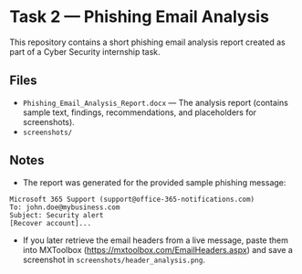 # Task 2 — Phishing Email Analysis

This repository contains a short phishing email analysis report created as part of a Cyber Security internship task.

## Files
- `Phishing_Email_Analysis_Report.docx` — The analysis report (contains sample text, findings, recommendations, and placeholders for screenshots).
- `screenshots/` 


## Notes
- The report was generated for the provided sample phishing message:

```
Microsoft 365 Support (support@office-365-notifications.com)
To: john.doe@mybusiness.com
Subject: Security alert
[Recover account]...
```

- If you later retrieve the email headers from a live message, paste them into MXToolbox (https://mxtoolbox.com/EmailHeaders.aspx) and save a screenshot in `screenshots/header_analysis.png`.



